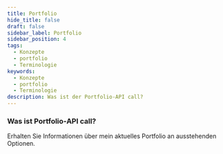 ```yaml
---
title: Portfolio
hide_title: false
draft: false
sidebar_label: Portfolio
sidebar_position: 4
tags:
  - Konzepte
  - portfolio
  - Terminologie
keywords:
  - Konzepte
  - portfolio
  - Terminologie
description: Was ist der Portfolio-API call?
---
```


### Was ist Portfolio-API call?

Erhalten Sie Informationen über mein aktuelles Portfolio an ausstehenden Optionen.
